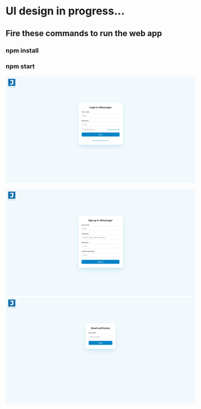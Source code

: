 # UI design in progress...

## Fire these commands to run the web app

### npm install

### npm start

![Alt text](images/login.png)

![Alt text](images/signup.png)
![Alt text](images/otp.png)
